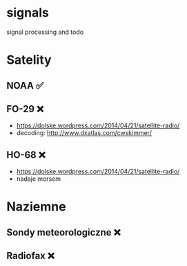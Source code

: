 # signals
signal processing and todo


# Satelity

## NOAA :white_check_mark:

## FO-29 :x:

- https://dolske.wordpress.com/2014/04/21/satellite-radio/
- decoding: http://www.dxatlas.com/cwskimmer/

## HO-68 :x:

- https://dolske.wordpress.com/2014/04/21/satellite-radio/
- nadaje morsem

# Naziemne

## Sondy meteorologiczne :x:

## Radiofax :x:

